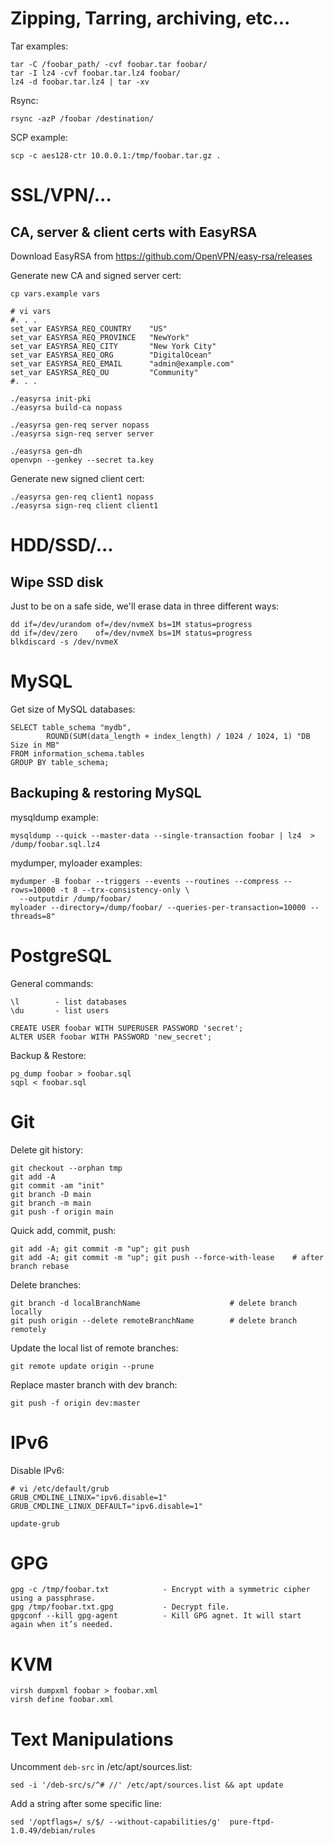 # Zipping, Tarring, archiving, etc...

Tar examples:
```
tar -C /foobar_path/ -cvf foobar.tar foobar/
tar -I lz4 -cvf foobar.tar.lz4 foobar/
lz4 -d foobar.tar.lz4 | tar -xv
```

Rsync:
```
rsync -azP /foobar /destination/
```

SCP example:
```
scp -c aes128-ctr 10.0.0.1:/tmp/foobar.tar.gz .
```

# SSL/VPN/...

## CA, server & client certs with EasyRSA

Download EasyRSA from https://github.com/OpenVPN/easy-rsa/releases

Generate new CA and signed server cert:

```
cp vars.example vars

# vi vars
#. . .
set_var EASYRSA_REQ_COUNTRY    "US"
set_var EASYRSA_REQ_PROVINCE   "NewYork"
set_var EASYRSA_REQ_CITY       "New York City"
set_var EASYRSA_REQ_ORG        "DigitalOcean"
set_var EASYRSA_REQ_EMAIL      "admin@example.com"
set_var EASYRSA_REQ_OU         "Community"
#. . .

./easyrsa init-pki
./easyrsa build-ca nopass

./easyrsa gen-req server nopass
./easyrsa sign-req server server

./easyrsa gen-dh
openvpn --genkey --secret ta.key
```

Generate new signed client cert:

```
./easyrsa gen-req client1 nopass
./easyrsa sign-req client client1
```

# HDD/SSD/...

## Wipe SSD disk

Just to be on a safe side, we'll erase data in three different ways:
```
dd if=/dev/urandom of=/dev/nvmeX bs=1M status=progress
dd if=/dev/zero    of=/dev/nvmeX bs=1M status=progress
blkdiscard -s /dev/nvmeX
```

# MySQL

Get size of MySQL databases:
```
SELECT table_schema "mydb",
        ROUND(SUM(data_length + index_length) / 1024 / 1024, 1) "DB Size in MB"
FROM information_schema.tables
GROUP BY table_schema;
```

## Backuping & restoring MySQL

mysqldump example:
```
mysqldump --quick --master-data --single-transaction foobar | lz4  > /dump/foobar.sql.lz4
```

mydumper, myloader examples:
```
mydumper -B foobar --triggers --events --routines --compress --rows=10000 -t 8 --trx-consistency-only \ 
  --outputdir /dump/foobar/
myloader --directory=/dump/foobar/ --queries-per-transaction=10000 --threads=8"
```

# PostgreSQL

General commands:
```
\l        - list databases
\du       - list users

CREATE USER foobar WITH SUPERUSER PASSWORD 'secret';
ALTER USER foobar WITH PASSWORD 'new_secret';
```

Backup & Restore:
```
pg_dump foobar > foobar.sql
sqpl < foobar.sql
```

# Git

Delete git history:
```
git checkout --orphan tmp
git add -A
git commit -am "init"
git branch -D main
git branch -m main
git push -f origin main
```

Quick add, commit, push:
```
git add -A; git commit -m "up"; git push
git add -A; git commit -m "up"; git push --force-with-lease    # after branch rebase
```

Delete branches:
```
git branch -d localBranchName                    # delete branch locally
git push origin --delete remoteBranchName        # delete branch remotely
```

Update the local list of remote branches:
```
git remote update origin --prune
```

Replace master branch with dev branch:
```
git push -f origin dev:master
```

# IPv6

Disable IPv6:
```
# vi /etc/default/grub
GRUB_CMDLINE_LINUX="ipv6.disable=1"
GRUB_CMDLINE_LINUX_DEFAULT="ipv6.disable=1"

update-grub
```

# GPG

```
gpg -c /tmp/foobar.txt            - Encrypt with a symmetric cipher using a passphrase.
gpg /tmp/foobar.txt.gpg           - Decrypt file.
gpgconf --kill gpg-agent          - Kill GPG agnet. It will start again when it’s needed.
```

# KVM

```
virsh dumpxml foobar > foobar.xml
virsh define foobar.xml
```

# Text Manipulations

Uncomment `deb-src` in /etc/apt/sources.list:
```
sed -i '/deb-src/s/^# //' /etc/apt/sources.list && apt update
```

Add a string after some specific line:
```
sed '/optflags=/ s/$/ --without-capabilities/g'  pure-ftpd-1.0.49/debian/rules
```
